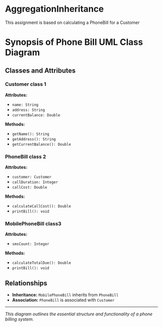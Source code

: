 # AggregationInheritance
This assignment is based on calculating a PhoneBill for a Customer


# Synopsis of Phone Bill UML Class Diagram

## Classes and Attributes

### Customer class 1
**Attributes:**
- `name: String`
- `address: String` 
- `currentBalance: Double`

**Methods:**
- `getName(): String`
- `getAddress(): String`
- `getCurrentBalance(): Double`

### PhoneBill   class 2
**Attributes:**
- `customer: Customer`
- `callDuration: Integer`
- `callCost: Double`

**Methods:**
- `calculateCallCost(): Double`
- `printBill(): void`

### MobilePhoneBill class3
**Attributes:**
- `smsCount: Integer`

**Methods:**
- `calculateTotalDue(): Double`
- `printBill(): void`

## Relationships
- **Inheritance:** `MobilePhoneBill` inherits from `PhoneBill`
- **Association:** `PhoneBill` is associated with `Customer`

---
*This diagram outlines the essential structure and functionality of a phone billing system.*

